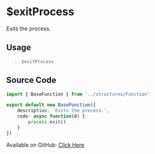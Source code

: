 # $exitProcess
Exits the process.
## Usage
> `$exitProcess`
## Source Code
```ts
import { BaseFunction } from '../structures/Function'

export default new BaseFunction({
    description: 'Exits the process.',
    code: async function(d) {
        process.exit()
    }
})
```
Available on GitHub: [Click Here](https://github.com/Cyberghxst/bdjs/blob/v1/src/functions/exitProcess.ts)